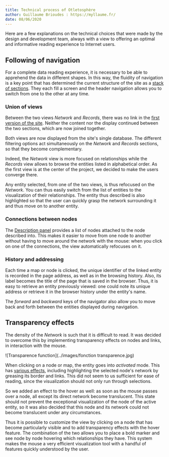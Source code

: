 ```yaml
---
title: Technical process of Otletosphère
author: Guillaume Brioudes : https://myllaume.fr/
date: 08/06/2020
---
```


Here are a few explanations on the technical choices that were made by the design and development team, always with a view to offering an optimal and informative reading experience to Internet users.

## Following of navigation

For a complete data reading experience, it is necessary to be able to apprehend the data in different shapes. In this way, the fluidity of navigation is a key point that has determined the current structure of the site as a [stack of sections](). They each fill a screen and the header navigation allows you to switch from one to the other at any time.

### Union of views

Between the two views *Network* and *Records*, there was no link in the [first version of the site](). Neither the content nor the display continued between the two sections, which are now joined together.

Both views are now displayed from the site's single database. The different filtering options act simultaneously on the *Network* and *Records* sections, so that they become complementary.

Indeed, the *Network* view is more focused on relationships while the *Records* view allows to browse the entities listed in alphabetical order. As the first view is at the center of the project, we decided to make the users converge there.

Any entity selected, from one of the two views, is thus refocused on the *Network*. You can thus easily switch from the list of entities to the visualization of their relationships. The entity thus described is also highlighted so that the user can quickly grasp the network surrounding it and thus move on to another entity.

### Connections between nodes

The [Description panel]() provides a list of nodes attached to the node described into. This makes it easier to move from one node to another without having to move around the network with the mouse: when you click on one of the connections, the view automatically refocuses on it.

### History and addressing

Each time a map or node is clicked, the unique identifier of the linked entity is recorded in the page address, as well as in the browsing history. Also, its label becomes the title of the page that is saved in the browser. Thus, it is easy to retrieve an entity previously viewed: one could note its unique address or retrieve it in the browser history under the entity's name.

The *forward* and *backward* keys of the navigator also allow you to move back and forth between the entities displayed during navigation.

## Transparency effects

The density of the *Network* is such that it is difficult to read. It was decided to overcome this by implementing transparency effects on nodes and links, in interaction with the mouse.

![Transparence function](../images/fonction transparence.jpg)

When clicking on a node or map, the entity goes into *activated* mode. This has [various effects](), including highlighting the selected node's network by greasing its border and links. This did not seem to us sufficient for ease of reading, since the visualization should not only run through selections.

So we added an effect to the hover as well: as soon as the mouse passes over a node, all except its direct network become translucent. This state should not prevent the exceptional visualization of the node of the active entity, so it was also decided that this node and its network could not become translucent under any circumstances.

Thus it is possible to customize the view by clicking on a node that has become particularly visible and to add transparency effects with the hover feature. The combination of the two allows you to place a bold marker and see node by node hovering which relationships they have. This system makes the mouse a very efficient visualization tool with a handful of features quickly understood by the user.